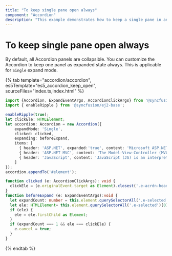 ```yaml
---
title: "To keep single pane open always"
component: "Accordion"
description: "This example demonstrates how to keep a single pane in an expanded state in the Essential JS 2 Accordion component."
---
```


# To keep single pane open always

By default, all Accordion panels are collapsible. You can customize the Accordion to keep one panel as expanded state always. This is applicable for `Single` expand mode.

{% tab template="accordion/accordion", es5Template="es5_accordion_keep_open", sourceFiles="index.ts,index.html"  %}

```typescript
import {Accordion, ExpandEventArgs, AccordionClickArgs} from '@syncfusion/ej2-navigations';
import { enableRipple } from '@syncfusion/ej2-base';

enableRipple(true);
let clickEle: HTMLElement;
let accordion: Accordion = new Accordion({
    expandMode: 'Single',
    clicked: clicked,
    expanding: beforeExpand,
    items: [
      { header: 'ASP.NET', expanded:'true', content: 'Microsoft ASP.NET is a set of technologies in the Microsoft .NET Framework for building Web applications and XML Web services.' },
      { header: 'ASP.NET MVC', content: 'The Model-View-Controller (MVC) architectural pattern separates an application into three main components: the model, the view, and the controller.' },
      { header: 'JavaScript', content: 'JavaScript (JS) is an interpreted computer programming language. It was originally implemented as part of web browsers so that client-side scripts could interact with the user, control the browser, communicate asynchronously, and alter the document content that was displayed.' },
    ]
});
accordion.appendTo('#element');

function clicked (e: AccordionClickArgs): void {
  clickEle = (e.originalEvent.target as Element).closest('.e-acrdn-header');
}
function beforeExpand (e: ExpandEventArgs):void {
  let expandCount: number = this.element.querySelectorAll('.e-selected').length;
  let ele: HTMLElement= this.element.querySelectorAll('.e-selected')[0];
  if (ele) {
    ele = ele.firstChild as Element;
  }
  if (expandCount === 1 && ele === clickEle) {
    e.cancel = true;
  }
}
```

{% endtab %}
